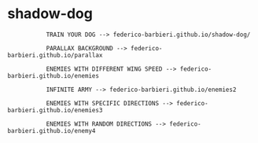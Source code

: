 # shadow-dog

                
               TRAIN YOUR DOG --> federico-barbieri.github.io/shadow-dog/
                
               PARALLAX BACKGROUND --> federico-barbieri.github.io/parallax
               
               ENEMIES WITH DIFFERENT WING SPEED --> federico-barbieri.github.io/enemies
               
               INFINITE ARMY --> federico-barbieri.github.io/enemies2
               
               ENEMIES WITH SPECIFIC DIRECTIONS --> federico-barbieri.github.io/enemies3 
               
               ENEMIES WITH RANDOM DIRECTIONS --> federico-barbieri.github.io/enemy4 
